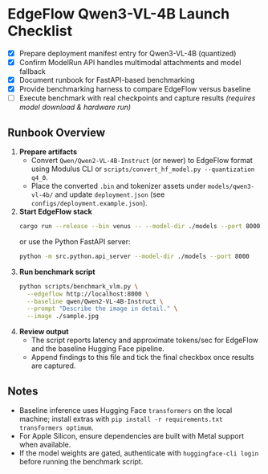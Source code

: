 # EdgeFlow Qwen3-VL-4B Launch Checklist

- [x] Prepare deployment manifest entry for Qwen3-VL-4B (quantized)
- [x] Confirm ModelRun API handles multimodal attachments and model fallback
- [x] Document runbook for FastAPI-based benchmarking
- [x] Provide benchmarking harness to compare EdgeFlow versus baseline
- [ ] Execute benchmark with real checkpoints and capture results _(requires model download & hardware run)_

## Runbook Overview

1. **Prepare artifacts**  
   - Convert `Qwen/Qwen2-VL-4B-Instruct` (or newer) to EdgeFlow format using Modulus CLI or `scripts/convert_hf_model.py --quantization q4_0`.  
   - Place the converted `.bin` and tokenizer assets under `models/qwen3-vl-4b/` and update `deployment.json` (see `configs/deployment.example.json`).
2. **Start EdgeFlow stack**  
   ```bash
   cargo run --release --bin venus -- --model-dir ./models --port 8000
   ```  
   or use the Python FastAPI server:  
   ```bash
   python -m src.python.api_server --model-dir ./models --port 8000
   ```
3. **Run benchmark script**  
   ```bash
   python scripts/benchmark_vlm.py \
     --edgeflow http://localhost:8000 \
     --baseline qwen/Qwen2-VL-4B-Instruct \
     --prompt "Describe the image in detail." \
     --image ./sample.jpg
   ```
4. **Review output**  
   - The script reports latency and approximate tokens/sec for EdgeFlow and the baseline Hugging Face pipeline.
   - Append findings to this file and tick the final checkbox once results are captured.

## Notes

- Baseline inference uses Hugging Face `transformers` on the local machine; install extras with `pip install -r requirements.txt transformers optimum`.  
- For Apple Silicon, ensure dependencies are built with Metal support when available.
- If the model weights are gated, authenticate with `huggingface-cli login` before running the benchmark script.
